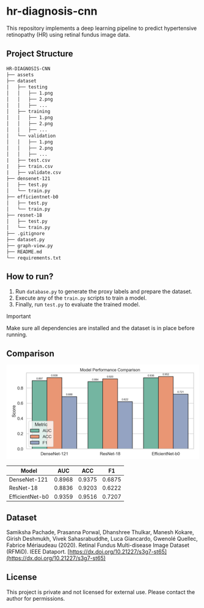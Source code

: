 # hr-diagnosis-cnn
This repository implements a deep learning pipeline to predict hypertensive retinopathy (HR) using retinal fundus image data.

## Project Structure
```
HR-DIAGNOSIS-CNN
├── assets
├── dataset
│   ├── testing
│   │   ├── 1.png
│   │   ├── 2.png
│   │   ├── ...
│   ├── training
│   │   ├── 1.png
│   │   ├── 2.png
│   │   ├── ...
│   └── validation
│   │   ├── 1.png
│   │   ├── 2.png
│   │   ├── ...
|   ├── test.csv
|   ├── train.csv
|   ├── validate.csv
├── densenet-121
│   ├── test.py
│   └── train.py
├── efficientnet-b0
│   ├── test.py
│   └── train.py
├── resnet-18
│   ├── test.py
│   └── train.py
├── .gitignore
├── dataset.py
├── graph-view.py
├── README.md
└── requirements.txt
```

## How to run?
1. Run `database.py` to generate the proxy labels and prepare the dataset.
2. Execute any of the `train.py` scripts to train a model.
3. Finally, run `test.py` to evaluate the trained model.

> [!IMPORTANT]
> Make sure all dependencies are installed and the dataset is in place before running.

## Comparison
![Model Comparison](assets/comparison.jpeg)

| Model           | AUC    | ACC    | F1     |
|----------------|--------|--------|--------|
| DenseNet-121   | 0.8968 | 0.9375 | 0.6875 |
| ResNet-18      | 0.8836 | 0.9203 | 0.6222 |
| EfficientNet-b0| 0.9359 | 0.9516 | 0.7207 |




## Dataset
Samiksha Pachade, Prasanna Porwal, Dhanshree Thulkar, Manesh Kokare, Girish Deshmukh, Vivek Sahasrabuddhe, Luca Giancardo, Gwenolé Quellec, Fabrice Mériaudeau (2020). Retinal Fundus Multi-disease Image Dataset (RFMiD). IEEE Dataport. [https://dx.doi.org/10.21227/s3g7-st65](https://dx.doi.org/10.21227/s3g7-st65)

## License
This project is private and not licensed for external use. Please contact the author for permissions.
